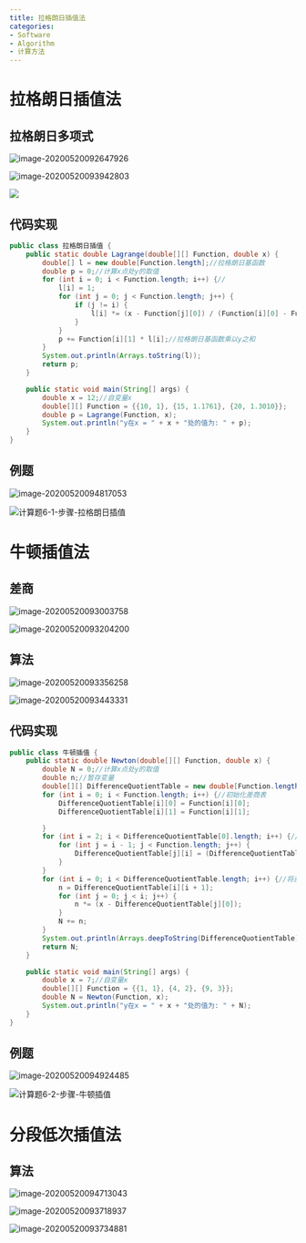 ```yaml
---
title: 拉格朗日插值法
categories:
- Software
- Algorithm
- 计算方法
---
```

# 拉格朗日插值法

## 拉格朗日多项式

![image-20200520092647926](https://raw.githubusercontent.com/LuShan123888/Files/main/Pictures/2020-12-10-YlXiG1vbu4xBSta.png)

![image-20200520093942803](https://raw.githubusercontent.com/LuShan123888/Files/main/Pictures/2020-12-10-zlJGT8gt9As6PQ3.png)

![](https://raw.githubusercontent.com/LuShan123888/Files/main/Pictures/2020-12-10-Q7T3RXPqx4MC5w8.png)

## 代码实现

```java
public class 拉格朗日插值 {
    public static double Lagrange(double[][] Function, double x) {
        double[] l = new double[Function.length];//拉格朗日基函数
        double p = 0;//计算x点处y的取值
        for (int i = 0; i < Function.length; i++) {//
            l[i] = 1;
            for (int j = 0; j < Function.length; j++) {
                if (j != i) {
                    l[i] *= (x - Function[j][0]) / (Function[i][0] - Function[j][0]);//将x带入
                }
            }
            p += Function[i][1] * l[i];//拉格朗日基函数乘以y之和
        }
        System.out.println(Arrays.toString(l));
        return p;
    }

    public static void main(String[] args) {
        double x = 12;//自变量x
        double[][] Function = {{10, 1}, {15, 1.1761}, {20, 1.3010}};
        double p = Lagrange(Function, x);
        System.out.println("y在x = " + x + "处的值为: " + p);
    }
}
```

## 例题

![image-20200520094817053](https://raw.githubusercontent.com/LuShan123888/Files/main/Pictures/2020-12-10-6EYLyoj48bUQsvI.png)

![计算题6-1-步骤-拉格朗日插值](https://raw.githubusercontent.com/LuShan123888/Files/main/Pictures/2020-12-10-4yJLQV7ipCGx9lS.jpg)


# 牛顿插值法
## 差商

![image-20200520093003758](https://raw.githubusercontent.com/LuShan123888/Files/main/Pictures/2020-12-10-hru2p7SniA3UHgy.png)

![image-20200520093204200](https://raw.githubusercontent.com/LuShan123888/Files/main/Pictures/2020-12-10-BXnjZ9m7cAztqJD.png)



## 算法

![image-20200520093356258](https://raw.githubusercontent.com/LuShan123888/Files/main/Pictures/2020-12-10-Lceb1JrKWazSOX4.png)

![image-20200520093443331](https://raw.githubusercontent.com/LuShan123888/Files/main/Pictures/2020-12-10-PWSvr6f5TBe9pcU.png)

## 代码实现

```java
public class 牛顿插值 {
    public static double Newton(double[][] Function, double x) {
        double N = 0;//计算x点处y的取值
        double n;//暂存变量
        double[][] DifferenceQuotientTable = new double[Function.length][Function.length + 1];
        for (int i = 0; i < Function.length; i++) {//初始化差商表
            DifferenceQuotientTable[i][0] = Function[i][0];
            DifferenceQuotientTable[i][1] = Function[i][1];

        }
        for (int i = 2; i < DifferenceQuotientTable[0].length; i++) {//求出差商表
            for (int j = i - 1; j < Function.length; j++) {
                DifferenceQuotientTable[j][i] = (DifferenceQuotientTable[j][i - 1] - DifferenceQuotientTable[j - 1][i - 1]) / (DifferenceQuotientTable[j][0] - DifferenceQuotientTable[j - i + 1][0]);
            }
        }
        for (int i = 0; i < DifferenceQuotientTable.length; i++) {//将差商表对角线上的数值带入牛顿插值公式
            n = DifferenceQuotientTable[i][i + 1];
            for (int j = 0; j < i; j++) {
                n *= (x - DifferenceQuotientTable[j][0]);
            }
            N += n;
        }
        System.out.println(Arrays.deepToString(DifferenceQuotientTable));//打印差商表
        return N;
    }

    public static void main(String[] args) {
        double x = 7;//自变量x
        double[][] Function = {{1, 1}, {4, 2}, {9, 3}};
        double N = Newton(Function, x);
        System.out.println("y在x = " + x + "处的值为: " + N);
    }
}
```
## 例题

![image-20200520094924485](https://raw.githubusercontent.com/LuShan123888/Files/main/Pictures/2020-12-10-nLbkiqO38ajXgfx.png)

![计算题6-2-步骤-牛顿插值](https://raw.githubusercontent.com/LuShan123888/Files/main/Pictures/2020-12-10-E16gFOuen8rIjfv.jpg)


# 分段低次插值法

## 算法

![image-20200520094713043](https://raw.githubusercontent.com/LuShan123888/Files/main/Pictures/2020-12-10-W3gALt7fHsxZbVY.png)

![image-20200520093718937](https://raw.githubusercontent.com/LuShan123888/Files/main/Pictures/2020-12-10-G2UIMK6PxryOEj4.png)

![image-20200520093734881](https://raw.githubusercontent.com/LuShan123888/Files/main/Pictures/2020-12-10-DgVyozsLkFOIUmK.png)



